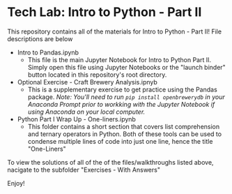 # Tech Lab: Intro to Python - Part II

This repository contains all of the materials for Intro to Python - Part II! File descriptions are below

- Intro to Pandas.ipynb
	- This file is the main Jupyter Notebook for Intro to Python Part II. Simply open this file using Jupyter Notebooks or the "launch binder" button located in this repository's root directory.
- Optional Exercise - Craft Brewery Analysis.ipnyb
	- This is a supplementary exercise to get practice using the Pandas package. *Note: You'll need to run `pip install openbrewerydb` in your Anaconda Prompt prior to workking with the Jupyter Notebook if using Anaconda on your local computer.*
- Python Part I Wrap Up - One-liners.ipynb
	- This folder contains a short section that covers list comprehension and ternary operators in Python. Both of these tools can be used to condense multiple lines of code into just one line, hence the title "One-Liners"

To view the solutions of all of the of the files/walkthroughs listed above, nacigate to the subfolder "Exercises - With Answers"

Enjoy!
